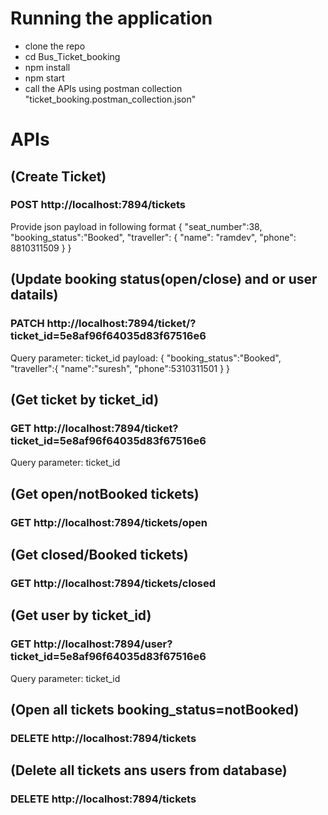 # Running the application
- clone the repo
- cd Bus_Ticket_booking
- npm install
- npm start
- call the APIs using postman collection "ticket_booking.postman_collection.json" 


# APIs

## (Create Ticket) 
### POST http://localhost:7894/tickets 
Provide json payload in following format
{ "seat_number":38,
	"booking_status":"Booked",
	"traveller": {
		"name": "ramdev",
		"phone": 8810311509
	}
}

## (Update booking status(open/close) and or user datails) 
### PATCH http://localhost:7894/ticket/?ticket_id=5e8af96f64035d83f67516e6
Query parameter: ticket_id
payload:
{
	"booking_status":"Booked",
	"traveller":{
		"name":"suresh",
		"phone":5310311501
	}
}

## (Get ticket by ticket_id)
### GET http://localhost:7894/ticket?ticket_id=5e8af96f64035d83f67516e6
Query parameter: ticket_id

## (Get open/notBooked tickets)
### GET http://localhost:7894/tickets/open

## (Get closed/Booked tickets)
### GET http://localhost:7894/tickets/closed

## (Get user by ticket_id)
### GET http://localhost:7894/user?ticket_id=5e8af96f64035d83f67516e6
Query parameter: ticket_id

## (Open all tickets booking_status=notBooked)
### DELETE http://localhost:7894/tickets

## (Delete all tickets ans users from database)
### DELETE http://localhost:7894/tickets
